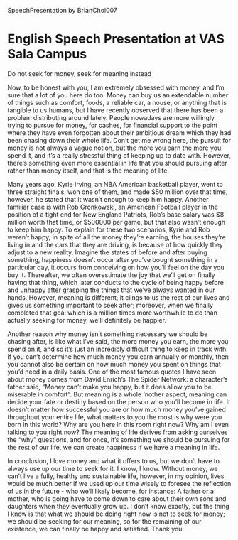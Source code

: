 SpeechPresentation by BrianChoi007
# English Speech Presentation at VAS Sala Campus
Do not seek for money, seek for meaning instead


Now, to be honest with you, I am extremely obsessed with money, and I’m sure that a lot of you here do too. Money can buy us an extendable number of things such as comfort, foods, a reliable car, a house, or anything that is tangible to us humans, but I have recently observed that there has been a problem distributing around lately. People nowadays are more willingly trying to pursue for money, for cashes, for financial support to the point where they have even forgotten about their ambitious dream which they had been chasing down their whole life. Don’t get me wrong here, the pursuit for money is not always a vague notion, but the more you earn the more you spend it, and it’s a really stressful thing of keeping up to date with. However, there’s something even more essential in life that you should pursuing after rather than money itself, and that is the meaning of life.


Many years ago, Kyrie Irving, an NBA American basketball player, went to three straight finals, won one of them, and made $50 million over that time, however, he stated that it wasn’t enough to keep him happy. Another familiar case is with Rob Gronkowski, an American Football player in the position of a tight end for New England Patriots, Rob’s base salary was $8 million worth that time, or $500000 per game, but that also wasn’t enough to keep him happy. To explain for these two scenarios, Kyrie and Rob weren’t happy, in spite of all the money they’re earning, the houses they’re living in and the cars that they are driving, is because of how quickly they adjust to a new reality. Imagine the states of before and after buying something, happiness doesn’t occur after you’ve bought something in a particular day, it occurs from conceiving on how you’ll feel on the day you buy it. Thereafter, we often overestimate the joy that we’ll get on finally having that thing, which later conducts to the cycle of being happy before and unhappy after grasping the things that we’ve always wanted in our hands. However, meaning is different, it clings to us the rest of our lives and gives us something important to seek after; moreover, when we finally completed that goal which is a million times more worthwhile to do than actually seeking for money, we’ll definitely be happier.


Another reason why money isn’t something necessary we should be chasing after, is like what I’ve said, the more money you earn, the more you spend on it, and so it’s just an incredibly difficult thing to keep in track with. If you can’t determine how much money you earn annually or monthly, then you cannot also be certain on how much money you spent on things that you’d need in a daily basis. One of the most famous quotes I have seen about money comes from David Enrich’s The Spider Network: a character’s father said, “Money can’t make you happy, but it does allow you to be miserable in comfort”. But meaning is a whole ‘nother aspect, meaning can decide your fate or destiny based on the person who you’ll become in life. It doesn’t matter how successful you are or how much money you’ve gained throughout your entire life, what matters to you the most is why were you born in this world? Why are you here in this room right now? Why am I even talking to you right now? The meaning of life derives from asking ourselves the “why” questions, and for once, it’s something we should be pursuing for the rest of our life, we can create happiness if we have a meaning in life.


In conclusion, I love money and what it offers to us, but we don’t have to always use up our time to seek for it. I know, I know. Without money, we can’t live a fully, healthy and sustainable life, however, in my opinion, lives would be much better if we used up our time wisely to foresee the reflection of us in the future - who we’ll likely become, for instance: A father or a mother, who is going have to come down to care about their own sons and daughters when they eventually grow up. I don’t know exactly, but the thing I know is that what we should be doing right now is not to seek for money; we should be seeking for our meaning, so for the remaining of our existence, we can finally be happy and satisfied. Thank you.
